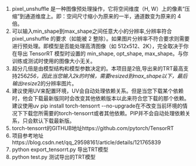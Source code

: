 1. pixel_unshuffle 是一种图像预处理操作，它将空间维度（H, W）上的像素“压缩”到通道维度上。即：空间尺寸缩小为原来的一半，通道数变为原来的 4 倍。
2. 可以输入min_shape到max_shape之间任意大小的分辨率,分辨率符合 pixel_unshuffle 的要求（如能被 2 整除）。如果图片分辨率不符合要求则需要进行预处理。即模型是否能处理高清图像（如 512x512、2K），完全取决于你在导出 TensorRT 模型时设置的 min_shape, opt_shape, max_shape。与你训练或测试时使用的图像大小无关。
3. 超分几倍是由模型结构和模型参数决定的。本项目是2倍,导出来的TRT最高支持256*256，因此当您输入2k的时候，需要resized到max_shape以下，最后输出resize*2的分辨率图片。
4. 建议使用UV来配置环境，UV会自动处理依赖关系。但是当您下载某个依赖时，他会下载最新版同时会改变其他依赖版本以此来符合您下载的那个依赖。建议使用uv pip install torch-tensorrt --no-upgrade在不改变当前环境的情况下下载您所需要的torch-tensorrt或者其他依赖。PIP并不会自动处理依赖关系，只会默认下载最新版。
5. torch-tensorrt的GITHUB地址https://github.com/pytorch/TensorRT
6. 项目参考地址https://blog.csdn.net/qq_29598161/article/details/121765839
7. python export_tensorrt.py 导出TRT模型
8. python test.py 测试导出的TRT模型